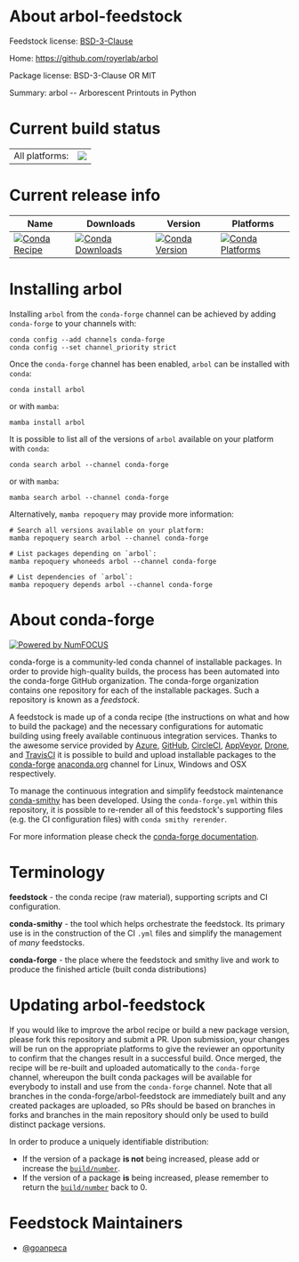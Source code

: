 About arbol-feedstock
=====================

Feedstock license: [BSD-3-Clause](https://github.com/conda-forge/arbol-feedstock/blob/main/LICENSE.txt)

Home: https://github.com/royerlab/arbol

Package license: BSD-3-Clause OR MIT

Summary: arbol -- Arborescent Printouts in Python

Current build status
====================


<table><tr><td>All platforms:</td>
    <td>
      <a href="https://dev.azure.com/conda-forge/feedstock-builds/_build/latest?definitionId=15409&branchName=main">
        <img src="https://dev.azure.com/conda-forge/feedstock-builds/_apis/build/status/arbol-feedstock?branchName=main">
      </a>
    </td>
  </tr>
</table>

Current release info
====================

| Name | Downloads | Version | Platforms |
| --- | --- | --- | --- |
| [![Conda Recipe](https://img.shields.io/badge/recipe-arbol-green.svg)](https://anaconda.org/conda-forge/arbol) | [![Conda Downloads](https://img.shields.io/conda/dn/conda-forge/arbol.svg)](https://anaconda.org/conda-forge/arbol) | [![Conda Version](https://img.shields.io/conda/vn/conda-forge/arbol.svg)](https://anaconda.org/conda-forge/arbol) | [![Conda Platforms](https://img.shields.io/conda/pn/conda-forge/arbol.svg)](https://anaconda.org/conda-forge/arbol) |

Installing arbol
================

Installing `arbol` from the `conda-forge` channel can be achieved by adding `conda-forge` to your channels with:

```
conda config --add channels conda-forge
conda config --set channel_priority strict
```

Once the `conda-forge` channel has been enabled, `arbol` can be installed with `conda`:

```
conda install arbol
```

or with `mamba`:

```
mamba install arbol
```

It is possible to list all of the versions of `arbol` available on your platform with `conda`:

```
conda search arbol --channel conda-forge
```

or with `mamba`:

```
mamba search arbol --channel conda-forge
```

Alternatively, `mamba repoquery` may provide more information:

```
# Search all versions available on your platform:
mamba repoquery search arbol --channel conda-forge

# List packages depending on `arbol`:
mamba repoquery whoneeds arbol --channel conda-forge

# List dependencies of `arbol`:
mamba repoquery depends arbol --channel conda-forge
```


About conda-forge
=================

[![Powered by
NumFOCUS](https://img.shields.io/badge/powered%20by-NumFOCUS-orange.svg?style=flat&colorA=E1523D&colorB=007D8A)](https://numfocus.org)

conda-forge is a community-led conda channel of installable packages.
In order to provide high-quality builds, the process has been automated into the
conda-forge GitHub organization. The conda-forge organization contains one repository
for each of the installable packages. Such a repository is known as a *feedstock*.

A feedstock is made up of a conda recipe (the instructions on what and how to build
the package) and the necessary configurations for automatic building using freely
available continuous integration services. Thanks to the awesome service provided by
[Azure](https://azure.microsoft.com/en-us/services/devops/), [GitHub](https://github.com/),
[CircleCI](https://circleci.com/), [AppVeyor](https://www.appveyor.com/),
[Drone](https://cloud.drone.io/welcome), and [TravisCI](https://travis-ci.com/)
it is possible to build and upload installable packages to the
[conda-forge](https://anaconda.org/conda-forge) [anaconda.org](https://anaconda.org/)
channel for Linux, Windows and OSX respectively.

To manage the continuous integration and simplify feedstock maintenance
[conda-smithy](https://github.com/conda-forge/conda-smithy) has been developed.
Using the ``conda-forge.yml`` within this repository, it is possible to re-render all of
this feedstock's supporting files (e.g. the CI configuration files) with ``conda smithy rerender``.

For more information please check the [conda-forge documentation](https://conda-forge.org/docs/).

Terminology
===========

**feedstock** - the conda recipe (raw material), supporting scripts and CI configuration.

**conda-smithy** - the tool which helps orchestrate the feedstock.
                   Its primary use is in the construction of the CI ``.yml`` files
                   and simplify the management of *many* feedstocks.

**conda-forge** - the place where the feedstock and smithy live and work to
                  produce the finished article (built conda distributions)


Updating arbol-feedstock
========================

If you would like to improve the arbol recipe or build a new
package version, please fork this repository and submit a PR. Upon submission,
your changes will be run on the appropriate platforms to give the reviewer an
opportunity to confirm that the changes result in a successful build. Once
merged, the recipe will be re-built and uploaded automatically to the
`conda-forge` channel, whereupon the built conda packages will be available for
everybody to install and use from the `conda-forge` channel.
Note that all branches in the conda-forge/arbol-feedstock are
immediately built and any created packages are uploaded, so PRs should be based
on branches in forks and branches in the main repository should only be used to
build distinct package versions.

In order to produce a uniquely identifiable distribution:
 * If the version of a package **is not** being increased, please add or increase
   the [``build/number``](https://docs.conda.io/projects/conda-build/en/latest/resources/define-metadata.html#build-number-and-string).
 * If the version of a package **is** being increased, please remember to return
   the [``build/number``](https://docs.conda.io/projects/conda-build/en/latest/resources/define-metadata.html#build-number-and-string)
   back to 0.

Feedstock Maintainers
=====================

* [@goanpeca](https://github.com/goanpeca/)

